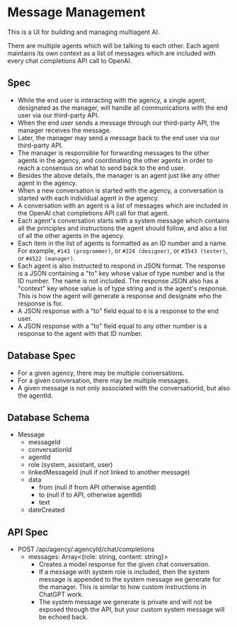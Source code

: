 # Message Management

This is a UI for building and managing multiagent AI.

There are multiple agents which will be talking to each other.
Each agent maintains its own context as a list of messages which are included with every chat completions API call to OpenAI.

## Spec

* While the end user is interacting with the agency, a single agent, designated as the manager, will handle all communications with the end user via our third-party API.
* When the end user sends a message through our third-party API, the manager receives the message.
* Later, the manager may send a message back to the end user via our third-party API.
* The manager is responsible for forwarding messages to the other agents in the agency, and coordinating the other agents in order to reach a consensus on what to send back to the end user.
* Besides the above details, the manager is an agent just like any other agent in the agency.
* When a new conversation is started with the agency, a conversation is started with each individual agent in the agency.
* A conversation with an agent is a list of messages which are included in the OpenAI chat completions API call for that agent.
* Each agent's conversation starts with a system message which contains all the principles and instructions the agent should follow, and also a list of all the other agents in the agency.
* Each item in the list of agents is formatted as an ID number and a name. For example, `#143 (programmer)`, or `#224 (designer)`, or `#3543 (tester)`, or `#4522 (manager)`.
* Each agent is also instructed to respond in JSON format. The response is a JSON containing a "to" key whose value of type number and is the ID number. The name is not included. The response JSON also has a "context" key whose value is of type string and is the agent's response. This is how the agent will generate a response and designate who the response is for.
* A JSON response with a "to" field equal to `0` is a response to the end user.
* A JSON response with a "to" field equal to any other number is a response to the agent with that ID number.

## Database Spec

* For a given agency, there may be multiple conversations.
* For a given conversation, there may be multiple messages.
* A given message is not only associated with the conversationId, but also the agentId.

## Database Schema

* Message
  * messageId
  * conversationId
  * agentId
  * role (system, assistant, user)
  * linkedMessageId (null if not linked to another message)
  * data
    * from (null if from API otherwise agentId)
    * to (null if to API, otherwise agentId)
    * text
  * dateCreated

## API Spec

* POST /api/agency/:agencyId/chat/completions
  * messages: Array<{role: string, content: string}>
    * Creates a model response for the given chat conversation.
    * If a message with system role is included, then the system message is appended to the system message we generate for the manager. This is similar to how custom instructions in ChatGPT work.
    * The system message we generate is private and will not be exposed through the API, but your custom system message will be echoed back.
